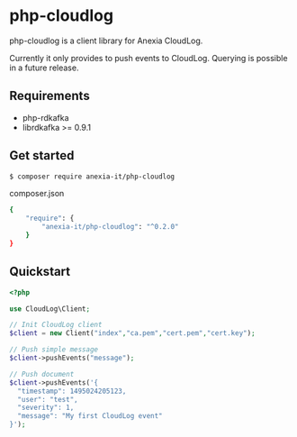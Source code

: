 php-cloudlog
===

php-cloudlog is a client library for Anexia CloudLog.

Currently it only provides to push events to CloudLog. Querying is possible in a future release.

## Requirements

- php-rdkafka
- librdkafka >= 0.9.1

## Get started

```sh
$ composer require anexia-it/php-cloudlog
```

composer.json
```sh
{
    "require": {
        "anexia-it/php-cloudlog": "^0.2.0"
    }
}
```

## Quickstart

```php
<?php

use CloudLog\Client;

// Init CloudLog client
$client = new Client("index","ca.pem","cert.pem","cert.key");

// Push simple message
$client->pushEvents("message");

// Push document
$client->pushEvents('{
  "timestamp": 1495024205123,
  "user": "test",
  "severity": 1,
  "message": "My first CloudLog event"
}');
```
